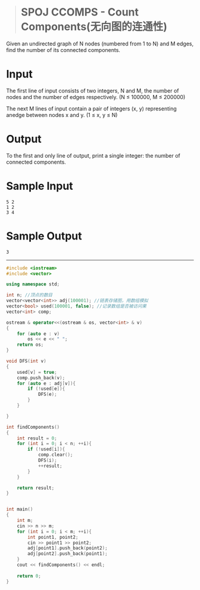 > # SPOJ CCOMPS - Count Components(无向图的连通性)

Given an undirected graph of N nodes (numbered from 1 to N) and M edges, find the number of its connected components.

# Input

The first line of input consists of two integers, N and M, the number of nodes and the number of edges respectively. (N ≤ 100000, M ≤ 200000)

The next M lines of input contain a pair of integers (x, y) representing anedge between nodes x and y. (1 ≤ x, y ≤ N)

# Output

To the first and only line of output, print a single integer: the number of connected components.

# Sample Input

```
5 2
1 2
3 4
```

# Sample Output

```
3
```

---

```c++
#include <iostream>
#include <vector>

using namespace std;

int n; //顶点的数目
vector<vector<int>> adj(100001); //链表存储图，用数组模拟
vector<bool> used(100001, false); //记录数组是否被访问果
vector<int> comp; 

ostream & operator<<(ostream & os, vector<int> & v)
{
    for (auto e : v)
        os << e << " ";
    return os;
}

void DFS(int v)
{
    used[v] = true;
    comp.push_back(v);
    for (auto e : adj[v]){
        if (!used[e]){
            DFS(e);
        }
    }

}

int findComponents()
{
    int result = 0;
    for (int i = 0; i < n; ++i){
        if (!used[i]){
            comp.clear();
            DFS(i);
            ++result;
        }
    }

    return result;
}


int main()
{
    int m;
    cin >> n >> m;
    for (int i = 0; i < m; ++i){
        int point1, point2;
        cin >> point1 >> point2;
        adj[point1].push_back(point2);
        adj[point2].push_back(point1);
    }
    cout << findComponents() << endl;
    
    return 0;
}
```



